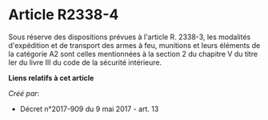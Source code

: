 # Article R2338-4

Sous réserve des dispositions prévues à l'article R. 2338-3, les modalités d'expédition et de transport des armes à feu,
munitions et leurs éléments de la catégorie A2 sont celles mentionnées à la section 2 du chapitre V du titre Ier du livre III
du code de la sécurité intérieure.

**Liens relatifs à cet article**

_Créé par_:

  - Décret n°2017-909 du 9 mai 2017 - art. 13
